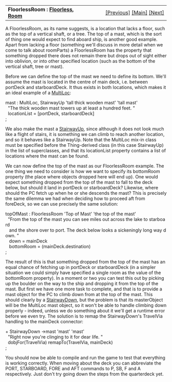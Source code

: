 ---
---
<table width="100%" data-border="0" data-cellspacing="0"
data-cellpadding="3" data-bgcolor="#C0C0C0">
<colgroup>
<col style="width: 50%" />
<col style="width: 50%" />
</colgroup>
<tbody>
<tr>
<td style="text-align: left;"><strong>FloorlessRoom : <a
href="floorless.html">Floorless</a>, <a href="room.html">Room</a><br />
</strong></td>
<td style="text-align: right;"><a
href="shipboardroom.html">[Previous]</a> <a
href="generalintroduction.html">[Main]</a> <a
href="floorless.html">[Next]</a></td>
</tr>
</tbody>
</table>

  
A FloorlessRoom, as its name suggests, is a location that lacks a floor,
such as the top of a vertical shaft, or a tree. The top of a mast, which
is the sort of thing one would expect to find aboard ship, is another
good example. Apart from lacking a floor (something we'll discuss in
more detail when we come to talk about roomParts) a FloorlessRoom has
the property that something dropped there does not remain there but
drops out of sight either into oblivion, or into other specified
location (such as the bottom of the vertical shaft, tree or mast).  
  
Before we can define the top of the mast we need to define its bottom.
We'll assume the mast is located in the centre of main deck, i.e.
between portDeck and starboardDeck. It thus exists in both locations,
which makes it an ideal example of a [MultiLoc](multiloc.html):  
  
mast : MultiLoc, StairwayUp 'tall thick wooden mast' 'tall mast'  
  "The thick wooden mast towers up at least a hundred feet. "  
  locationList = \[portDeck, starboardDeck\]  
;  
  
We also make the mast a [StairwayUp](stairwayup.html), since although it
does not look much like a flight of stairs, it is something we can climb
to reach another location, and so it behaves like a StairwayUp. Note
that the MultiLoc mix-in class must be specified before the
Thing-derived class (in this case StairwayUp) in the list of
superclasses, and that its locationList property contains a list of
locations where the mast can be found.  
  
We can now define the top of the mast as our FloorlessRoom example. The
one thing we need to consider is how we want to specify its bottomRoom
property (the place where objects dropped here will end up). One would
expect something dropped from the top of the mast to fall to the deck
below, but should it land in portDeck or starboardDeck? Likewise, where
should the PC fetch up when he or she descends the mast? This is
precisely the same dilemma we had when deciding how to proceed aft from
foreDeck, so we can use precisely the same solution:  
  
topOfMast : FloorlessRoom 'Top of Mast' 'the top of the mast'  
  "From the top of the mast you can see miles out across the lake to starboard  
   and the shore over to port. The deck below looks a sickeningly long way down. "  
   down = mainDeck  
   bottomRoom = (mainDeck.destination)  
;  
  
The result of this is that something dropped from the top of the mast
has an equal chance of fetching up in portDeck or starboardDeck (in a
simpler situation we could simply have specified a single room as the
value of the bottomRoom property). In a moment or two you can test this
out by picking up the boulder on the way to the ship and dropping it
from the top of the mast. But first we have one more task to complete,
and that is to provide a mast object for the PC to climb down from at
the top of the mast. This should clearly by a
[StairwayDown](stairwaydown.html), but the problem is that its
masterObject will be the MultiLoc mast object, so it won't be able to
handle climbing down properly - indeed, unless we do something about it
we'll get a runtime error before we even try. The solution is to remap
the StairwayDown's TravelVia handling to the mainDeck connector:  
  
+ StairwayDown -\>mast 'mast' 'mast'  
  "Right now you're clinging to it for dear life. "  
  dobjFor(TravelVia) remapTo(TravelVia, mainDeck)  
;  
  
You should now be able to compile and run the game to test that
everything is working correctly. When moving about the deck you can
abbreviate the PORT, STARBOARD, FORE and AFT commands to P, SB, F and A
respectively. Just don't try going down the steps from the quarterdeck
yet.  
